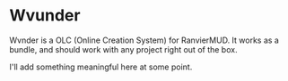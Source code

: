 # Wvunder
Wvnder is a OLC (Online Creation System) for RanvierMUD. It works as a bundle, and should work with any project right out of the box.

I'll add something meaningful here at some point.